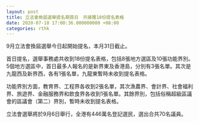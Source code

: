 ```yaml
---
layout: post
title: 立法會換屆選舉提名期首日　共接獲18份提名表格
date: 2020-07-18 17:00:36.000000000 +08:00
categories: rthk
---
```


9月立法會換屆選舉今日起開始提名，本月31日截止。

首日提名，選舉事務處共收到18份提名表格，包括8張地方選區及10張功能界別。5個地方選區中，首日最多人報名的是新界東及香港島，分別有3張名單。其次是九龍西及新界西，各有1張名單，九龍東暫時未收到提名表格。

功能界別方面，教育界、工程界各收到2張名單，其次漁農界、會計界、社會福利界、旅遊界、金融服務界和飲食界各收到1張名單。其餘界別，包括俗稱超級區議會的區議會（第二）界別，暫時未收到提名表格。

立法會選舉將於9月6日舉行，全港有446萬名登記選民，選出合共70名議員。

